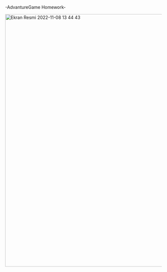 -AdvantureGame Homework-

<img width="811" alt="Ekran Resmi 2022-11-08 13 44 43" src="https://user-images.githubusercontent.com/96984623/200544831-9a04d766-3041-4818-9172-20175098be30.png">

